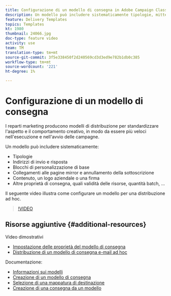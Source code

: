 ```yaml
---
title: Configurazione di un modello di consegna in Adobe Campaign Classic
description: Un modello può includere sistematicamente tipologie, mittenti e indirizzi di risposta, nonché blocchi di personalizzazione di base come la pagina mirror e i collegamenti di annullamento dell’iscrizione. Può anche includere contenuto, logo aziendale o firma e altre proprietà di consegna, come la validità delle risorse, le quantità batch e così via. Il seguente video illustra come configurare un modello per una distribuzione ad hoc.
feature: Delivery Templates
topics: Templates
kt: 1980
thumbnail: 24066.jpg
doc-type: feature video
activity: use
team: TM
translation-type: tm+mt
source-git-commit: 3f5e338450f2d240569cd3d3ed9e782b1db0c385
workflow-type: tm+mt
source-wordcount: '221'
ht-degree: 1%

---
```



# Configurazione di un modello di consegna

I reparti marketing producono modelli di distribuzione per standardizzare l&#39;aspetto e il comportamento creativo, in modo da essere più veloci nell&#39;esecuzione e nell&#39;avvio delle campagne.

Un modello può includere sistematicamente:

* Tipologie
* Indirizzi di invio e risposta
* Blocchi di personalizzazione di base
* Collegamenti alle pagine mirror e annullamento della sottoscrizione
* Contenuto, un logo aziendale o una firma
* Altre proprietà di consegna, quali validità delle risorse, quantità batch, ...

Il seguente video illustra come configurare un modello per una distribuzione ad hoc.

>[!VIDEO](https://video.tv.adobe.com/v/24066?quality=12)

## Risorse aggiuntive {#additional-resources}

Video dimostrativi

* [Impostazione delle proprietà del modello di consegna](/help/acc/sending-messages/using-delivery-templates/setting-delivery-template-properties.md)
* [Distribuzione di un modello di consegna e-mail ad hoc](/help/acc/sending-messages/using-delivery-templates/deploying-ad-hoc-email-delivery-template.md)

Documentazione:

* [Informazioni sui modelli](https://docs.campaign.adobe.com/doc/AC/en/DLV_Using_delivery_templates_About_templates.html)
* [Creazione di un modello di consegna](https://docs.campaign.adobe.com/doc/AC/en/DLV_Using_delivery_templates_Creating_a_delivery_template.html)
* [Selezione di una mappatura di destinazione](https://docs.campaign.adobe.com/doc/AC/en/DLV_Using_delivery_templates_Selecting_a_target_mapping.html)
* [Creazione di una consegna da un modello](https://docs.campaign.adobe.com/doc/AC/en/DLV_Using_delivery_templates_Creating_a_delivery_from_a_template.html)

